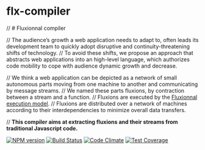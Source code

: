 # flx-compiler

// # Fluxionnal compiler

// The audience’s growth a web application needs to adapt to, often leads its development team to quickly adopt disruptive and continuity-threatening shifts of technology.
// To avoid these shifts, we propose an approach that abstracts web applications into an high-level language, which authorizes code mobility to cope with audience dynamic growth and decrease.

// We think a web application can be depicted as a network of small autonomous parts moving from one machine to another and communicating by message streams.
// We named these parts fluxions, by contraction between a stream and a function.
// Fluxions are executed by the [Fluxionnal execution model](../flx-lib).
// Fluxions are distributed over a network of machines according to their interdependencies to minimize overall data transfers.

// **This compiler aims at extracting fluxions and their streams from traditional Javascript code.**

[![NPM version](https://badge.fury.io/js/flx-compiler.svg)](http://badge.fury.io/js/flx-compiler)
[![Build Status](https://travis-ci.org/etnbrd/flx-compiler.svg?branch=master)](https://travis-ci.org/etnbrd/flx-compiler)
[![Code Climate](https://codeclimate.com/github/etnbrd/flx-compiler.png)](https://codeclimate.com/github/etnbrd/flx-compiler)
[![Test Coverage](https://codeclimate.com/github/etnbrd/flx-compiler/coverage.png)](https://codeclimate.com/github/etnbrd/flx-compiler)